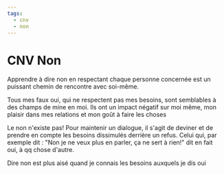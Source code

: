 ```yaml
---
tags:
  - cnv
  - non
---
```

# CNV Non


Apprendre à dire non en respectant chaque personne concernée est un puissant chemin de rencontre avec soi-même.

Tous mes faux oui, qui ne respectent pas mes besoins, sont semblables à des champs de mine en moi. Ils ont un impact négatif sur moi même, mon plaisir dans mes relations et mon goût à faire les choses

Le non n'existe pas! Pour maintenir un dialogue, il s'agit de deviner et de prendre en compte les besoins dissimulés derrière un refus. Celui qui, par exemple dit : "Non je ne veux plus en parler, ça ne sert à rien!" dit en fait oui, à qq chose d'autre.

Dire non est plus aisé quand je connais les besoins auxquels je dis oui

